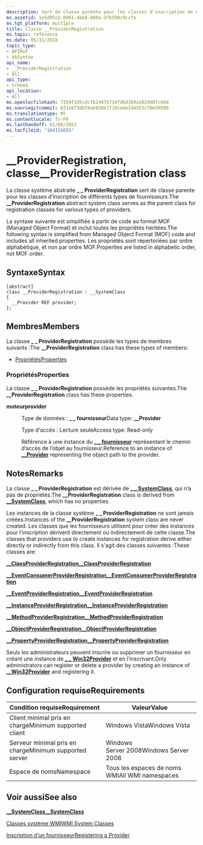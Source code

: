 ```yaml
---
description: Sert de classe parente pour les classes d’inscription de différents types de fournisseurs.
ms.assetid: 1e5d95cb-0961-4be8-b80a-37b598c9ccfe
ms.tgt_platform: multiple
title: Classe __ProviderRegistration
ms.topic: reference
ms.date: 05/31/2018
topic_type:
- APIRef
- kbSyntax
api_name:
- __ProviderRegistration
- All
api_type:
- Schema
api_location:
- All
ms.openlocfilehash: 7359f3d5cdcfb2447b724fd6d369a1029d8fcd4d
ms.sourcegitcommit: 831e8f3db78ab820e1710cede244553c70e50500
ms.translationtype: MT
ms.contentlocale: fr-FR
ms.lasthandoff: 01/08/2021
ms.locfileid: "104115655"
---
```

# <a name="__providerregistration-class"></a><span data-ttu-id="c18a0-103">\_\_ProviderRegistration, classe</span><span class="sxs-lookup"><span data-stu-id="c18a0-103">\_\_ProviderRegistration class</span></span>

<span data-ttu-id="c18a0-104">La classe système abstraite **\_ \_ ProviderRegistration** sert de classe parente pour les classes d’inscription de différents types de fournisseurs.</span><span class="sxs-lookup"><span data-stu-id="c18a0-104">The **\_\_ProviderRegistration** abstract system class serves as the parent class for registration classes for various types of providers.</span></span>

<span data-ttu-id="c18a0-105">La syntaxe suivante est simplifiée à partir de code au format MOF (Managed Object Format) et inclut toutes les propriétés héritées.</span><span class="sxs-lookup"><span data-stu-id="c18a0-105">The following syntax is simplified from Managed Object Format (MOF) code and includes all inherited properties.</span></span> <span data-ttu-id="c18a0-106">Les propriétés sont répertoriées par ordre alphabétique, et non par ordre MOF.</span><span class="sxs-lookup"><span data-stu-id="c18a0-106">Properties are listed in alphabetic order, not MOF order.</span></span>

## <a name="syntax"></a><span data-ttu-id="c18a0-107">Syntaxe</span><span class="sxs-lookup"><span data-stu-id="c18a0-107">Syntax</span></span>

``` syntax
[abstract]
class __ProviderRegistration : __SystemClass
{
  __Provider REF provider;
};
```

## <a name="members"></a><span data-ttu-id="c18a0-108">Membres</span><span class="sxs-lookup"><span data-stu-id="c18a0-108">Members</span></span>

<span data-ttu-id="c18a0-109">La classe **\_ \_ ProviderRegistration** possède les types de membres suivants :</span><span class="sxs-lookup"><span data-stu-id="c18a0-109">The **\_\_ProviderRegistration** class has these types of members:</span></span>

-   [<span data-ttu-id="c18a0-110">Propriétés</span><span class="sxs-lookup"><span data-stu-id="c18a0-110">Properties</span></span>](#properties)

### <a name="properties"></a><span data-ttu-id="c18a0-111">Propriétés</span><span class="sxs-lookup"><span data-stu-id="c18a0-111">Properties</span></span>

<span data-ttu-id="c18a0-112">La classe **\_ \_ ProviderRegistration** possède les propriétés suivantes.</span><span class="sxs-lookup"><span data-stu-id="c18a0-112">The **\_\_ProviderRegistration** class has these properties.</span></span>

<dl> <dt>

<span data-ttu-id="c18a0-113">**moteur**</span><span class="sxs-lookup"><span data-stu-id="c18a0-113">**provider**</span></span>
</dt> <dd> <dl> <dt>

<span data-ttu-id="c18a0-114">Type de données : **\_ \_ fournisseur**</span><span class="sxs-lookup"><span data-stu-id="c18a0-114">Data type: **\_\_Provider**</span></span>
</dt> <dt>

<span data-ttu-id="c18a0-115">Type d'accès : Lecture seule</span><span class="sxs-lookup"><span data-stu-id="c18a0-115">Access type: Read-only</span></span>
</dt> </dl>

<span data-ttu-id="c18a0-116">Référence à une instance du [**\_ \_ fournisseur**](--provider.md) représentant le chemin d’accès de l’objet au fournisseur.</span><span class="sxs-lookup"><span data-stu-id="c18a0-116">Reference to an instance of [**\_\_Provider**](--provider.md) representing the object path to the provider.</span></span>

</dd> </dl>

## <a name="remarks"></a><span data-ttu-id="c18a0-117">Notes</span><span class="sxs-lookup"><span data-stu-id="c18a0-117">Remarks</span></span>

<span data-ttu-id="c18a0-118">La classe **\_ \_ ProviderRegistration** est dérivée de [**\_ \_ SystemClass**](--systemclass.md), qui n’a pas de propriétés.</span><span class="sxs-lookup"><span data-stu-id="c18a0-118">The **\_\_ProviderRegistration** class is derived from [**\_\_SystemClass**](--systemclass.md), which has no properties.</span></span>

<span data-ttu-id="c18a0-119">Les instances de la classe système **\_ \_ ProviderRegistration** ne sont jamais créées.</span><span class="sxs-lookup"><span data-stu-id="c18a0-119">Instances of the **\_\_ProviderRegistration** system class are never created.</span></span> <span data-ttu-id="c18a0-120">Les classes que les fournisseurs utilisent pour créer des instances pour l’inscription dérivent directement ou indirectement de cette classe.</span><span class="sxs-lookup"><span data-stu-id="c18a0-120">The classes that providers use to create instances for registration derive either directly or indirectly from this class.</span></span> <span data-ttu-id="c18a0-121">Il s'agit des classes suivantes :</span><span class="sxs-lookup"><span data-stu-id="c18a0-121">These classes are:</span></span>

[<span data-ttu-id="c18a0-122">**\_\_ClassProviderRegistration**</span><span class="sxs-lookup"><span data-stu-id="c18a0-122">**\_\_ClassProviderRegistration**</span></span>](--classproviderregistration.md)

[<span data-ttu-id="c18a0-123">**\_\_EventConsumerProviderRegistration**</span><span class="sxs-lookup"><span data-stu-id="c18a0-123">**\_\_EventConsumerProviderRegistration**</span></span>](--eventconsumerproviderregistration.md)

[<span data-ttu-id="c18a0-124">**\_\_EventProviderRegistration**</span><span class="sxs-lookup"><span data-stu-id="c18a0-124">**\_\_EventProviderRegistration**</span></span>](--eventproviderregistration.md)

[<span data-ttu-id="c18a0-125">**\_\_InstanceProviderRegistration**</span><span class="sxs-lookup"><span data-stu-id="c18a0-125">**\_\_InstanceProviderRegistration**</span></span>](--instanceproviderregistration.md)

[<span data-ttu-id="c18a0-126">**\_\_MethodProviderRegistration**</span><span class="sxs-lookup"><span data-stu-id="c18a0-126">**\_\_MethodProviderRegistration**</span></span>](--methodproviderregistration.md)

[<span data-ttu-id="c18a0-127">**\_\_ObjectProviderRegistration**</span><span class="sxs-lookup"><span data-stu-id="c18a0-127">**\_\_ObjectProviderRegistration**</span></span>](--objectproviderregistration.md)

[<span data-ttu-id="c18a0-128">**\_\_PropertyProviderRegistration**</span><span class="sxs-lookup"><span data-stu-id="c18a0-128">**\_\_PropertyProviderRegistration**</span></span>](--propertyproviderregistration.md)

<span data-ttu-id="c18a0-129">Seuls les administrateurs peuvent inscrire ou supprimer un fournisseur en créant une instance de [**\_ \_ Win32Provider**](--win32provider.md) et en l’inscrivant.</span><span class="sxs-lookup"><span data-stu-id="c18a0-129">Only administrators can register or delete a provider by creating an instance of [**\_\_Win32Provider**](--win32provider.md) and registering it.</span></span>

## <a name="requirements"></a><span data-ttu-id="c18a0-130">Configuration requise</span><span class="sxs-lookup"><span data-stu-id="c18a0-130">Requirements</span></span>



| <span data-ttu-id="c18a0-131">Condition requise</span><span class="sxs-lookup"><span data-stu-id="c18a0-131">Requirement</span></span> | <span data-ttu-id="c18a0-132">Valeur</span><span class="sxs-lookup"><span data-stu-id="c18a0-132">Value</span></span> |
|-------------------------------------|--------------------------------|
| <span data-ttu-id="c18a0-133">Client minimal pris en charge</span><span class="sxs-lookup"><span data-stu-id="c18a0-133">Minimum supported client</span></span><br/> | <span data-ttu-id="c18a0-134">Windows Vista</span><span class="sxs-lookup"><span data-stu-id="c18a0-134">Windows Vista</span></span><br/>       |
| <span data-ttu-id="c18a0-135">Serveur minimal pris en charge</span><span class="sxs-lookup"><span data-stu-id="c18a0-135">Minimum supported server</span></span><br/> | <span data-ttu-id="c18a0-136">Windows Server 2008</span><span class="sxs-lookup"><span data-stu-id="c18a0-136">Windows Server 2008</span></span><br/> |
| <span data-ttu-id="c18a0-137">Espace de noms</span><span class="sxs-lookup"><span data-stu-id="c18a0-137">Namespace</span></span><br/>                | <span data-ttu-id="c18a0-138">Tous les espaces de noms WMI</span><span class="sxs-lookup"><span data-stu-id="c18a0-138">All WMI namespaces</span></span><br/>  |



## <a name="see-also"></a><span data-ttu-id="c18a0-139">Voir aussi</span><span class="sxs-lookup"><span data-stu-id="c18a0-139">See also</span></span>

<dl> <dt>

[<span data-ttu-id="c18a0-140">**\_\_SystemClass**</span><span class="sxs-lookup"><span data-stu-id="c18a0-140">**\_\_SystemClass**</span></span>](/windows/desktop/WmiSdk/--systemclass)
</dt> <dt>

[<span data-ttu-id="c18a0-141">Classes système WMI</span><span class="sxs-lookup"><span data-stu-id="c18a0-141">WMI System Classes</span></span>](wmi-system-classes.md)
</dt> <dt>

[<span data-ttu-id="c18a0-142">Inscription d’un fournisseur</span><span class="sxs-lookup"><span data-stu-id="c18a0-142">Registering a Provider</span></span>](registering-a-provider.md)
</dt> </dl>

 

